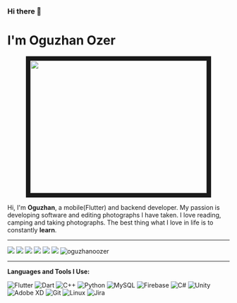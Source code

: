 ### Hi there 👋
# **I'm Oguzhan Ozer**

<p align="center"><img src="https://media.tenor.com/z0YRvaAhAvkAAAAC/minion-you-are-amazing.gif" 
alt="" width="400" height="300" border="10" /></p>

Hi, I'm **Oguzhan**, a mobile(Flutter) and backend developer. My passion is developing software and editing photographs I have taken. I love reading, camping and taking photographs. The best thing what I love in life is to constantly **learn**.

---

<a href="mailto:oguzoozer@gmail.com?"><img src="https://img.shields.io/badge/oguzoozer@gmail.com-%23DD0031.svg?&style=flat_square&logo=gmail&logoColor=white"/></a>
<a href="https://twitter.com/oguzoozer"><img src="https://img.shields.io/badge/oguzoozer-%231DA1F2.svg?&style=flat_square&logo=Twitter&logoColor=white"/></a>
<a href="https://www.linkedin.com/in/oguzhanoozer/"><img src="https://img.shields.io/badge/oguzhanoozer-%230077B5.svg?&style=flat_square&logo=linkedin&logoColor=white"/></a>
<a href="https://github.com/oguzhanoozer"><img src="https://img.shields.io/badge/Follow-%23121011.svg?&style=flat_square&logo=github&logoColor=white"/></a>
<a href="https://www.kaggle.com/oguzhann"><img src="https://img.shields.io/badge/Kaggle-20BEFF?style=&logo=Kaggle&logoColor=white"/></a>
<a href="https://devpost.com/oguzhanozer"><img src="https://img.shields.io/badge/devpost.com-0A0A0A?style=flat_square&logo=dev.to&logoColor=white"/></a>
<img src="https://komarev.com/ghpvc/?username=oguzhanoozer&label=Visitors&color=ce9927&style=flat" alt="oguzhanoozer"/> 

---

**Languages and Tools I Use:**

![Flutter](https://img.shields.io/badge/-%2302569B.svg?style=for-the-badge&logo=Flutter&logoColor=white)
![Dart](https://img.shields.io/badge/-%230175C2.svg?style=for-the-badge&logo=dart&logoColor=white)
![C++](https://img.shields.io/badge/-%2300599C.svg?style=for-the-badge&logo=c%2B%2B&logoColor=white)
![Python](https://img.shields.io/badge/-3670A0?style=for-the-badge&logo=python&logoColor=ffdd54)
![MySQL](https://img.shields.io/badge/-005C84?style=for-the-badge&logo=mysql&logoColor=white)
![Firebase](https://img.shields.io/badge/-ffca28?style=for-the-badge&logo=firebase&logoColor=black)
![C#](https://img.shields.io/badge/-%23239120.svg?style=for-the-badge&logo=c-sharp&logoColor=white)
![Unity](https://img.shields.io/badge/-%23000000.svg?style=for-the-badge&logo=unity&logoColor=white)
![Adobe XD](https://img.shields.io/badge/-470137?style=for-the-badge&logo=Adobe%20XD&logoColor=#FF61F6)
![Git](https://img.shields.io/badge/-%23F05033.svg?style=for-the-badge&logo=git&logoColor=white)
![Linux](https://img.shields.io/badge/-FCC624?style=for-the-badge&logo=linux&logoColor=black)
![Jira](https://img.shields.io/badge/-%230A0FFF.svg?style=for-the-badge&logo=jira&logoColor=white)



<!--
**oguzhanoozer/oguzhanoozer** is a ✨ _special_ ✨ repository because its `README.md` (this file) appears on your GitHub profile.

Here are some ideas to get you started:

- 🔭 I’m currently working on ...
- 🌱 I’m currently learning ...
- 👯 I’m looking to collaborate on ...
- 🤔 I’m looking for help with ...
- 💬 Ask me about ...
- 📫 How to reach me: ...
- 😄 Pronouns: ...
- ⚡ Fun fact: ...
-->
